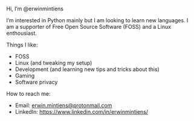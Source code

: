 Hi, I’m @erwinmintiens

I’m interested in Python mainly but I am looking to learn new languages.
I am a supporter of Free Open Source Software (FOSS) and a Linux enthousiast.

Things I like:
- FOSS
- Linux (and tweaking my setup)
- Development (and learning new tips and tricks about this)
- Gaming
- Software privacy

How to reach me:
- Email: erwin.mintiens@protonmail.com
- LinkedIn: https://www.linkedin.com/in/erwinmintiens/

